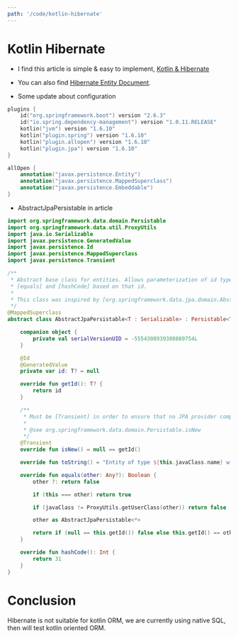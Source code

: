 ```yaml
---
path: '/code/kotlin-hibernate'
---
```


# Kotlin Hibernate

- I find this article is simple & easy to implement, [Kotlin & Hibernate](https://kotlinexpertise.com/hibernate-with-kotlin-spring-boot/)
- You can also find [Hibernate Entity Document](https://docs.jboss.org/hibernate/orm/5.3/userguide/html_single/Hibernate_User_Guide.html#entity).

- Some update about configuration

```kotlin
plugins {
    id("org.springframework.boot") version "2.6.3"
    id("io.spring.dependency-management") version "1.0.11.RELEASE"
    kotlin("jvm") version "1.6.10"
    kotlin("plugin.spring") version "1.6.10"
    kotlin("plugin.allopen") version "1.6.10"
    kotlin("plugin.jpa") version "1.6.10"
}

allOpen {
    annotation("javax.persistence.Entity")
    annotation("javax.persistence.MappedSuperclass")
    annotation("javax.persistence.Embeddable")
}
```

- AbstractJpaPersistable in article

```kotlin
import org.springframework.data.domain.Persistable
import org.springframework.data.util.ProxyUtils
import java.io.Serializable
import javax.persistence.GeneratedValue
import javax.persistence.Id
import javax.persistence.MappedSuperclass
import javax.persistence.Transient

/**
 * Abstract base class for entities. Allows parameterization of id type, chooses auto-generation and implements
 * [equals] and [hashCode] based on that id.
 *
 * This class was inspired by [org.springframework.data.jpa.domain.AbstractPersistable], which is part of the Spring Data project.
 */
@MappedSuperclass
abstract class AbstractJpaPersistable<T : Serializable> : Persistable<T> {

    companion object {
        private val serialVersionUID = -5554308939380869754L
    }

    @Id
    @GeneratedValue
    private var id: T? = null

    override fun getId(): T? {
        return id
    }

    /**
     * Must be [Transient] in order to ensure that no JPA provider complains because of a missing setter.
     *
     * @see org.springframework.data.domain.Persistable.isNew
     */
    @Transient
    override fun isNew() = null == getId()

    override fun toString() = "Entity of type ${this.javaClass.name} with id: $id"

    override fun equals(other: Any?): Boolean {
        other ?: return false

        if (this === other) return true

        if (javaClass != ProxyUtils.getUserClass(other)) return false

        other as AbstractJpaPersistable<*>

        return if (null == this.getId()) false else this.getId() == other.getId()
    }

    override fun hashCode(): Int {
        return 31
    }
}
```

# Conclusion

Hibernate is not suitable for kotlin ORM, we are currently using native SQL, then will test kotlin oriented ORM.

